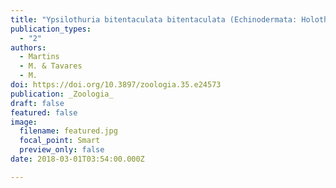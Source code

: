 ```yaml
---
title: "Ypsilothuria bitentaculata bitentaculata (Echinodermata: Holothuroidea) from the southwestern Atlantic, with comments on its morphology"
publication_types:
  - "2"
authors:
  - Martins
  - M. & Tavares
  - M.
doi: https://doi.org/10.3897/zoologia.35.e24573
publication: _Zoologia_
draft: false
featured: false
image:
  filename: featured.jpg
  focal_point: Smart
  preview_only: false
date: 2018-03-01T03:54:00.000Z

---
```

